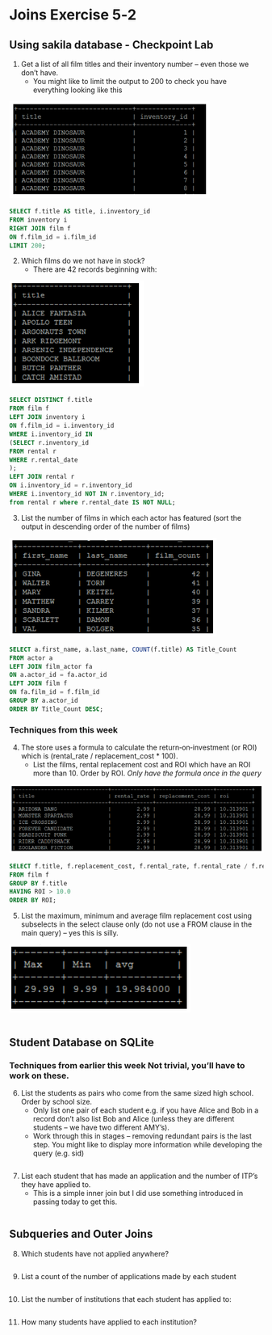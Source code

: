 # Joins Exercise 5‐2

## Using sakila database - Checkpoint Lab

1. Get a list of all film titles and their inventory number – even those we don’t have.
   - You might like to limit the output to 200 to check you have everything looking like this

![image-20210818235505831](./images/image-20210818235505831.png)

```sql
SELECT f.title AS title, i.inventory_id
FROM inventory i
RIGHT JOIN film f
ON f.film_id = i.film_id
LIMIT 200;
```
2. Which films do we not have in stock?
   - There are 42 records beginning with:

![image-20210818235615536](images/image-20210818235615536.png)

```sql
SELECT DISTINCT f.title
FROM film f
LEFT JOIN inventory i
ON f.film_id = i.inventory_id
WHERE i.inventory_id IN 
(SELECT r.inventory_id
FROM rental r
WHERE r.rental_date
);
LEFT JOIN rental r
ON i.inventory_id = r.inventory_id
WHERE i.inventory_id NOT IN r.inventory_id;
from rental r where r.rental_date IS NOT NULL;
```
3. List the number of films in which each actor has featured (sort the output in descending order of the number of films)

![image-20210818235704849](images/image-20210818235704849.png)

```sql
SELECT a.first_name, a.last_name, COUNT(f.title) AS Title_Count
FROM actor a
LEFT JOIN film_actor fa
ON a.actor_id = fa.actor_id
LEFT JOIN film f
ON fa.film_id = f.film_id
GROUP BY a.actor_id
ORDER BY Title_Count DESC;
```

### Techniques from this week

4. The store uses a formula to calculate the return‐on‐investment (or ROI) which is (rental_rate / replacement_cost * 100). 
   - List the films, rental replacement cost and ROI which have an ROI more than 10. Order by ROI. *Only have the formula once in the query*

![image-20210818235813093](images/image-20210818235813093.png)

```sql
SELECT f.title, f.replacement_cost, f.rental_rate, f.rental_rate / f.replacement_cost * 100 AS ROI
FROM film f
GROUP BY f.title
HAVING ROI > 10.0
ORDER BY ROI;
```
5.  List the maximum, minimum and average film replacement cost using subselects in the select clause only (do not use a FROM clause in the main query) – yes this is silly.

![image-20210818235859008](images/image-20210818235859008.png)

```sql

```
## Student Database on SQLite

### Techniques from earlier this week Not trivial, you’ll have to work on these.

6. List the students as pairs who come from the same sized high school. Order by school size.
   - Only list one pair of each student e.g. if you have Alice and Bob in a record don’t also list Bob and Alice (unless they are different students – we have two different AMY’s).
   - Work through this in stages – removing redundant pairs is the last step. You might like to display more information while developing the query (e.g. sid)
```sql

```
7. List each student that has made an application and the number of ITP’s they have applied to.
   - This is a simple inner join but I did use something introduced in passing today to get this.
```sql

```

## Subqueries and Outer Joins

8. Which students have not applied anywhere?
```sql

```
9. List a count of the number of applications made by each student
```sql

```
10. List the number of institutions that each student has applied to:
```sql

```
11. How many students have applied to each institution?
```sql

```